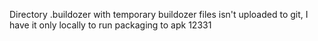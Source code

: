 Directory .buildozer with temporary buildozer files isn't uploaded to git, I have it only locally to run packaging to apk
12331
